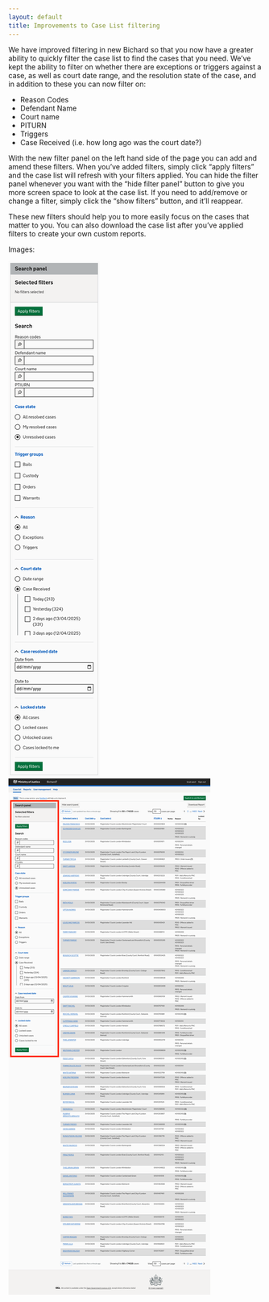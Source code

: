 ```yaml
---
layout: default
title: Improvements to Case List filtering
---
```


We have improved filtering in new Bichard so that you now have a greater ability to quickly filter the case list to find the cases that you need. We’ve kept the ability to filter on whether there are exceptions or triggers against a case, as well as court date range, and the resolution state of the case, and in addition to these you can now filter on:
- Reason Codes
- Defendant Name
- Court name
- PITURN
- Triggers
- Case Received (i.e. how long ago was the court date?)

With the new filter panel on the left hand side of the page you can add and amend these filters. When you’ve added filters, simply click “apply filters” and the case list will refresh with your filters applied. You can hide the filter panel whenever you want with the “hide filter panel” button to give you more screen space to look at the case list. If you need to add/remove or change a filter, simply click the “show filters” button, and it’ll reappear.

These new filters should help you to more easily focus on the cases that matter to you. You can also download the case list after you’ve applied filters to create your own custom reports.

Images:

![Search panel](image1.png)
![Case list](image2.png)

